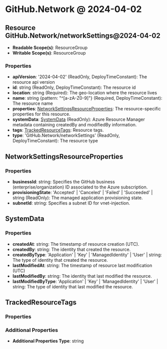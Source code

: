 # GitHub.Network @ 2024-04-02

## Resource GitHub.Network/networkSettings@2024-04-02
* **Readable Scope(s)**: ResourceGroup
* **Writable Scope(s)**: ResourceGroup
### Properties
* **apiVersion**: '2024-04-02' (ReadOnly, DeployTimeConstant): The resource api version
* **id**: string (ReadOnly, DeployTimeConstant): The resource id
* **location**: string (Required): The geo-location where the resource lives
* **name**: string {pattern: "^[a-zA-Z0-9]"} (Required, DeployTimeConstant): The resource name
* **properties**: [NetworkSettingsResourceProperties](#networksettingsresourceproperties): The resource-specific properties for this resource.
* **systemData**: [SystemData](#systemdata) (ReadOnly): Azure Resource Manager metadata containing createdBy and modifiedBy information.
* **tags**: [TrackedResourceTags](#trackedresourcetags): Resource tags.
* **type**: 'GitHub.Network/networkSettings' (ReadOnly, DeployTimeConstant): The resource type

## NetworkSettingsResourceProperties
### Properties
* **businessId**: string: Specifies the GitHub business (enterprise/organization) ID associated to the Azure subscription.
* **provisioningState**: 'Accepted' | 'Canceled' | 'Failed' | 'Succeeded' | string (ReadOnly): The managed application provisioning state.
* **subnetId**: string: Specifies a subnet ID for vnet-injection.

## SystemData
### Properties
* **createdAt**: string: The timestamp of resource creation (UTC).
* **createdBy**: string: The identity that created the resource.
* **createdByType**: 'Application' | 'Key' | 'ManagedIdentity' | 'User' | string: The type of identity that created the resource.
* **lastModifiedAt**: string: The timestamp of resource last modification (UTC)
* **lastModifiedBy**: string: The identity that last modified the resource.
* **lastModifiedByType**: 'Application' | 'Key' | 'ManagedIdentity' | 'User' | string: The type of identity that last modified the resource.

## TrackedResourceTags
### Properties
### Additional Properties
* **Additional Properties Type**: string

